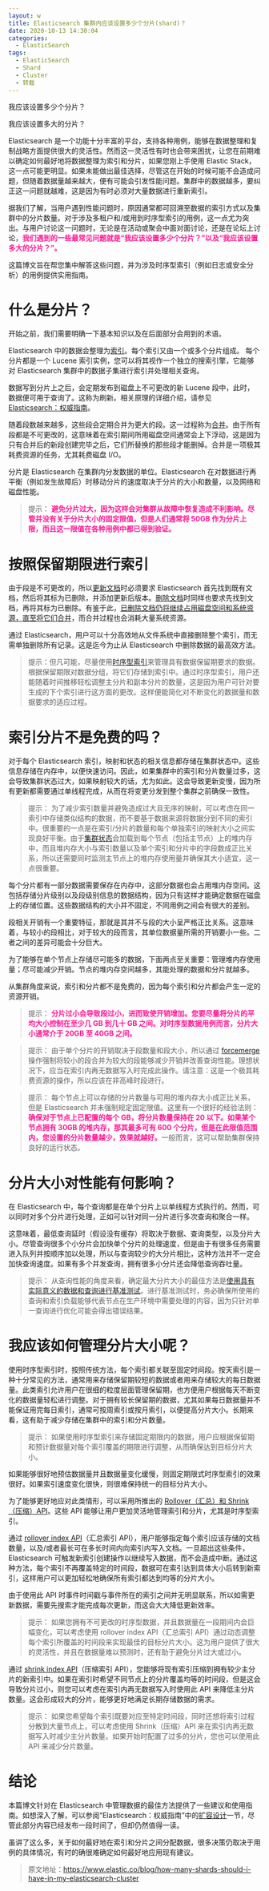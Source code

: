 ```yaml
---
layout: w
title: Elasticsearch 集群内应该设置多少个分片(shard)？
date: 2020-10-13 14:30:04
categories:
  - ElasticSearch
tags:
  - ElasticSearch
  - Shard
  - Cluster
  - 转载
---
```



我应该设置多少个分片？

我应该设置多大的分片？

<!-- more -->

Elasticsearch 是一个功能十分丰富的平台，支持各种用例，能够在数据整理和复制战略方面提供很大的灵活性。然而这一灵活性有时也会带来困扰，让您在前期难以确定如何最好地将数据整理为索引和分片，如果您刚上手使用 Elastic Stack，这一点可能更明显。如果未能做出最佳选择，尽管这在开始的时候可能不会造成问题，但随着数据量越来越大，便有可能会引发性能问题。集群中的数据越多，要纠正这一问题就越难，这是因为有时必须对大量数据进行重新索引。

据我们了解，当用户遇到性能问题时，原因通常都可回溯至数据的索引方式以及集群中的分片数量。对于涉及多租户和/或用到时序型索引的用例，这一点尤为突出。与用户讨论这一问题时，无论是在活动或聚会中面对面讨论，还是在论坛上讨论，<font color=DeepPink>**我们遇到的一些最常见问题就是“我应该设置多少个分片？”以及“我应该设置多大的分片？”。**</font>

这篇博文旨在帮您集中解答这些问题，并为涉及时序型索引（例如日志或安全分析）的用例提供实用指南。

# 什么是分片？
开始之前，我们需要明确一下基本知识以及在后面部分会用到的术语。

Elasticsearch 中的数据会整理为[索引](https://www.elastic.co/guide/en/elasticsearch/guide/2.x/_add_an_index.html)。每个索引又由一个或多个分片组成。 每个分片都是一个 Lucene 索引实例，您可以将其视作一个独立的搜索引擎，它能够对 Elasticsearch 集群中的数据子集进行索引并处理相关查询。

数据写到分片上之后，会定期发布到磁盘上不可更改的新 Lucene 段中，此时，数据便可用于查询了。这称为刷新。相关原理的详细介绍，请参见 [Elasticsearch：权威指南](https://www.elastic.co/guide/en/elasticsearch/guide/current/inside-a-shard.html)。

随着段数越来越多，这些段会定期合并为更大的段。这一过程称为[合并](https://www.elastic.co/guide/en/elasticsearch/reference/5.5/index-modules-merge.html)。由于所有段都是不可更改的，这意味着在索引期间所用磁盘空间通常会上下浮动，这是因为只有合并后的新段创建完毕之后，它们所替换的那些段才能删掉。合并是一项极其耗费资源的任务，尤其耗费磁盘 I/O。

分片是 Elasticsearch 在集群内分发数据的单位。Elasticsearch 在对数据进行再平衡（例如发生故障后）时移动分片的速度取决于分片的大小和数量，以及网络和磁盘性能。

> 提示： <font color=DeepPink>**避免分片过大，因为这样会对集群从故障中恢复造成不利影响。尽管并没有关于分片大小的固定限值，但是人们通常将 50GB 作为分片上限，而且这一限值在各种用例中都已得到验证。**</font>

# 按照保留期限进行索引
由于段是不可更改的，所以[更新文档](https://www.elastic.co/guide/en/elasticsearch/guide/2.x/update-doc.html)时必须要求 Elasticsearch 首先找到既有文档，然后将其标为已删除，并添加更新后版本。[删除文档](https://www.elastic.co/guide/en/elasticsearch/guide/2.x/delete-doc.html)时同样也要求先找到文档，再将其标为已删除。有鉴于此，[已删除文档仍将继续占用磁盘空间和系统资源，直至将它们合并](https://www.elastic.co/cn/blog/lucenes-handling-of-deleted-documents)，而合并过程也会消耗大量系统资源。

通过 Elasticsearch，用户可以十分高效地从文件系统中直接删除整个索引，而无需单独删除所有记录。这是迄今为止从 Elasticsearch 中删除数据的最高效方法。

> 提示：但凡可能，尽量使用[时序型索引](https://www.elastic.co/guide/en/elasticsearch/guide/2.x/time-based.html)来管理具有数据保留期要求的数据。根据保留期限对数据分组，将它们存储到索引中。通过时序型索引，用户还能随着时间推移轻松调整主分片和副本分片的数量，这是因为用户可针对要生成的下个索引进行这方面的更改。这样便能简化对不断变化的数据量和数据要求的适应过程。

# 索引分片不是免费的吗？
对于每个 Elasticsearch 索引，映射和状态的相关信息都存储在集群状态中。这些信息存储在内存中，以便快速访问。因此，如果集群中的索引和分片数量过多，这会导致集群状态过大，如果映射较大的话，尤为如此。这会导致更新变慢，因为所有更新都需要通过单线程完成，从而在将变更分发到整个集群之前确保一致性。

> 提示： 为了减少索引数量并避免造成过大且无序的映射，可以考虑在同一索引中存储类似结构的数据，而不要基于数据来源将数据分到不同的索引中。很重要的一点是在索引/分片的数量和每个单独索引的映射大小之间实现良好平衡。由于[集群状态](https://www.elastic.co/guide/en/elasticsearch/guide/2.x/finite-scale.html#finite-scale)会加载到每个节点（包括主节点）上的堆内存中，而且堆内存大小与索引数量以及单个索引和分片中的字段数成正比关系，所以还需要同时监测主节点上的堆内存使用量并确保其大小适宜，这一点很重要。

每个分片都有一部分数据需要保存在内存中，这部分数据也会占用堆内存空间。这包括存储分片级别以及段级别信息的数据结构，因为只有这样才能确定数据在磁盘上的存储位置。这些数据结构的大小并不固定，不同用例之间会有很大的差别。

段相关开销有一个重要特征，那就是其并不与段的大小呈严格正比关系。这意味着，与较小的段相比，对于较大的段而言，其单位数据量所需的开销要小一些。二者之间的差异可能会十分巨大。

为了能够在单个节点上存储尽可能多的数据，下面两点至关重要：管理堆内存使用量；尽可能减少开销。节点的堆内存空间越多，其能处理的数据和分片就越多。

从集群角度来说，索引和分片都不是免费的，因为每个索引和分片都会产生一定的资源开销。

> 提示： <font color=DeepPink>**分片过小会导致段过小，进而致使开销增加。您要尽量将分片的平均大小控制在至少几 GB 到几十 GB 之间。对时序型数据用例而言，分片大小通常介于 20GB 至 40GB 之间。**</font>

> 提示： 由于单个分片的开销取决于段数量和段大小，所以通过 [forcemerge](https://www.elastic.co/guide/en/elasticsearch/reference/5.5/indices-forcemerge.html) 操作强制将较小的段合并为较大的段能够减少开销并改善查询性能。理想状况下，应当在索引内再无数据写入时完成此操作。请注意：这是一个极其耗费资源的操作，所以应该在非高峰时段进行。

> 提示： 每个节点上可以存储的分片数量与可用的堆内存大小成正比关系，但是 Elasticsearch 并未强制规定固定限值。这里有一个很好的经验法则：<font color=DeepPink>**确保对于节点上已配置的每个 GB，将分片数量保持在 20 以下。如果某个节点拥有 30GB 的堆内存，那其最多可有 600 个分片，但是在此限值范围内，您设置的分片数量越少，效果就越好。**</font>一般而言，这可以帮助集群保持良好的运行状态。

# 分片大小对性能有何影响？
在 Elasticsearch 中，每个查询都是在单个分片上以单线程方式执行的。然而，可以同时对多个分片进行处理，正如可以针对同一分片进行多次查询和聚合一样。

这意味着，最低查询延时（假设没有缓存）将取决于数据、查询类型，以及分片大小。尽管查询很多个小分片会加快单个分片的处理速度，但是由于有很多任务需要进入队列并按顺序加以处理，所以与查询较少的大分片相比，这种方法并不一定会加快查询速度。如果有多个并发查询，拥有很多小分片还会降低查询吞吐量。

> 提示： 从查询性能的角度来看，确定最大分片大小的最佳方法是[使用具有实际意义的数据和查询进行基准测试](https://www.elastic.co/cn/elasticon/conf/2016/sf/quantitative-cluster-sizing)。进行基准测试时，务必确保所使用的查询和索引负载能够代表节点在生产环境中需要处理的内容，因为只针对单一查询进行优化可能会得出错误结果。

# 我应该如何管理分片大小呢？
使用时序型索引时，按照传统方法，每个索引都关联至固定时间段。按天索引是一种十分常见的方法，通常用来存储保留期较短的数据或者用来存储较大的每日数据量。此类索引允许用户在很细的粒度层面管理保留期，也方便用户根据每天不断变化的数据量轻松进行调整。对于拥有较长保留期的数据，尤其如果每日数据量并不能保证用完每日索引，通常可按周索引或按月索引，以便提高分片大小。长期来看，这有助于减少存储在集群中的索引和分片数量。

> 提示： 如果使用时序型索引来存储固定期限内的数据，用户应根据保留期和预计数据量对每个索引覆盖的期限进行调整，从而确保达到目标分片大小。

如果能够很好地预估数据量并且数据量变化缓慢，则固定期限式时序型索引的效果很好。如果索引速度变化很快，则很难保持统一的目标分片大小。

为了能够更好地应对此类情形，可以采用所推出的 [Rollover（汇总）和 Shrink（压缩）API](https://www.elastic.co/cn/blog/managing-time-based-indices-efficiently)。这些 API 能够让用户更加灵活地管理索引和分片，尤其是时序型索引。

通过 [rollover index API](https://www.elastic.co/guide/en/elasticsearch/reference/5.5/indices-rollover-index.html)（汇总索引 API），用户能够指定每个索引应该存储的文档数量，以及/或者最长可在多长时间内向索引内写入文档。一旦超出这些条件，Elasticsearch 可触发新索引创建操作以继续写入数据，而不会造成中断。通过这种方法，每个索引不再覆盖特定的时间段，数据可在索引达到具体大小后转到新索引，这样用户可以更加轻松地确保所有索引都达到均等的分片大小。

由于使用此 API 时事件时间戳与事件所在的索引之间并无明显联系，所以如需更新数据，需要先搜索才能完成每次更新，而这会大大降低更新效率。

> 提示： 如果您拥有不可更改的时序型数据，并且数据量在一段期间内会巨幅变化，可以考虑使用 rollover index API（汇总索引 API）通过动态调整每个索引所覆盖的时间段来实现最佳的目标分片大小。这为用户提供了很大的灵活性，并且在数据量难以预测时，还有助于避免分片过大或过小。

通过 [shrink index API](https://www.elastic.co/guide/en/elasticsearch/reference/5.5/indices-shrink-index.html)（压缩索引 API），您能够将现有索引压缩到拥有较少主分片的新索引中。如果在索引时希望不同节点上的分片覆盖均等的时间段，但是这会导致分片过小，则您可以考虑在索引内再无数据写入时使用此 API 来降低主分片数量。这会形成较大的分片，能够更好地满足长期存储数据的需求。

> 提示： 如果您希望每个索引既要对应至特定时间段，同时还想将索引过程分散到大量节点上，可以考虑使用 Shrink（压缩）API 来在索引内再无数据写入时减少主分片数量。如果开始时配置了过多的分片，您也可以使用此 API 来减少分片数量。

# 结论
本篇博文针对在 Elasticsearch 中管理数据的最佳方法提供了一些建议和使用指南。如想深入了解，可以参阅“Elasticsearch：权威指南”中的[扩容设计](https://www.elastic.co/guide/en/elasticsearch/guide/2.x/scale.html)一节，尽管此部分内容已经发布一段时间了，但却仍然值得一读。

虽讲了这么多，关于如何最好地在索引和分片之间分配数据，很多决策仍取决于用例的具体情况，有时的确很难确定如何最好地应用现有建议。


> 原文地址：https://www.elastic.co/blog/how-many-shards-should-i-have-in-my-elasticsearch-cluster